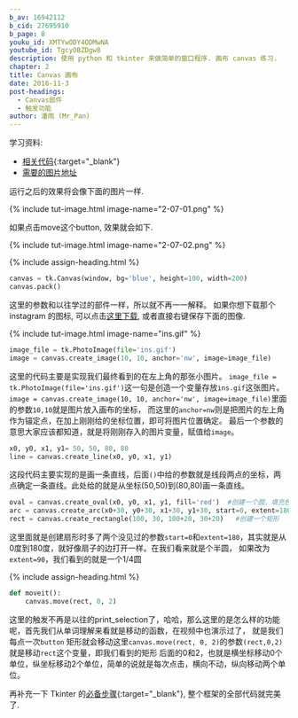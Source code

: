 ```yaml
---
b_av: 16942112
b_cid: 27695910
b_page: 8
youku_id: XMTYwODY4ODMwNA
youtube_id: TgcyOBZDgw8
description: 使用 python 和 tkinter 来做简单的窗口程序. 画布 canvas 练习.
chapter: 2
title: Canvas 画布
date: 2016-11-3
post-headings:
  - Canvas部件
  - 触发功能
author: 潘雨 (Mr_Pan)
---
```


学习资料:
  * [相关代码](https://github.com/MorvanZhou/tutorials/blob/master/tkinterTUT/tk8_canvas.py){:target="_blank"}
  * [需要的图片地址](/static/results/tkinter/ins.gif)


运行之后的效果将会像下面的图片一样.

{% include tut-image.html image-name="2-07-01.png" %}

如果点击move这个button, 效果就会如下.

{% include tut-image.html image-name="2-07-02.png" %}





{% include assign-heading.html %}

```python
canvas = tk.Canvas(window, bg='blue', height=100, width=200)
canvas.pack()
```

这里的参数和以往学过的部件一样，所以就不再一一解释。
如果你想下载那个 instagram 的图标, 可以点击[这里下载](/static/results/tkinter/ins.gif), 或者直接右键保存下面的图像.

{% include tut-image.html image-name="ins.gif" %}

```python
image_file = tk.PhotoImage(file='ins.gif')
image = canvas.create_image(10, 10, anchor='nw', image=image_file)
```

这里的代码主要是实现我们最终看到的在左上角的那张小图片。
`image_file = tk.PhotoImage(file='ins.gif')`这一句是创造一个变量存放`ins.gif`这张图片。
`image = canvas.create_image(10, 10, anchor='nw', image=image_file)`里面的参数`10,10`就是图片放入画布的坐标，
而这里的`anchor=nw`则是把图片的左上角作为锚定点，在加上刚刚给的坐标位置，即可将图片位置确定。
最后一个参数的意思大家应该都知道，就是将刚刚存入的图片变量，赋值给`image`。

```python
x0, y0, x1, y1= 50, 50, 80, 80
line = canvas.create_line(x0, y0, x1, y1)
```

这段代码主要实现的是画一条直线，后面`()`中给的参数就是线段两点的坐标，两点确定一条直线。此处给的就是从坐标(50,50)到(80,80)画一条直线。

```python
oval = canvas.create_oval(x0, y0, x1, y1, fill='red')  #创建一个圆，填充色为`red`红色
arc = canvas.create_arc(x0+30, y0+30, x1+30, y1+30, start=0, extent=180)  #创建一个扇形
rect = canvas.create_rectangle(100, 30, 100+20, 30+20)   #创建一个矩形
```

这里面就是创建扇形时多了两个没见过的参数`start=0`和`extent=180`，其实就是从0度到180度，就好像扇子的边打开一样。在我们看来就是个半圆，
如果改为`extent=90`，我们看到的就是一个1/4圆






{% include assign-heading.html %}

```python
def moveit():
    canvas.move(rect, 0, 2)
```

这里的触发不再是以往的print_selection了，哈哈，那么这里的是怎么样的功能呢，首先我们从单词理解来看就是移动的函数，在视频中也演示过了，
就是我们每点一次`button` 矩形就会移动这里`canvas.move(rect, 0, 2)`的参数`(rect,0,2)`就是移动`rect`这个变量，即我们看到的矩形
后面的0和2，也就是横坐标移动0个单位，纵坐标移动2个单位，简单的说就是每次点击，横向不动，纵向移动两个单位。

再补充一下 Tkinter 的[必备步骤](https://github.com/MorvanZhou/tutorials/blob/master/tkinterTUT/tk8_canvas.py){:target="_blank"},
整个框架的全部代码就完美了.